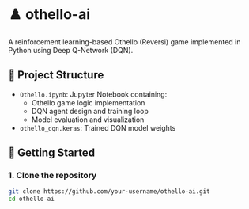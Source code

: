 # ♟️ othello-ai

A reinforcement learning-based Othello (Reversi) game implemented in Python using Deep Q-Network (DQN).

## 📁 Project Structure

- `Othello.ipynb`: Jupyter Notebook containing:
  - Othello game logic implementation
  - DQN agent design and training loop
  - Model evaluation and visualization
- `othello_dqn.keras`: Trained DQN model weights

## 🚀 Getting Started

### 1. Clone the repository

```bash
git clone https://github.com/your-username/othello-ai.git
cd othello-ai
